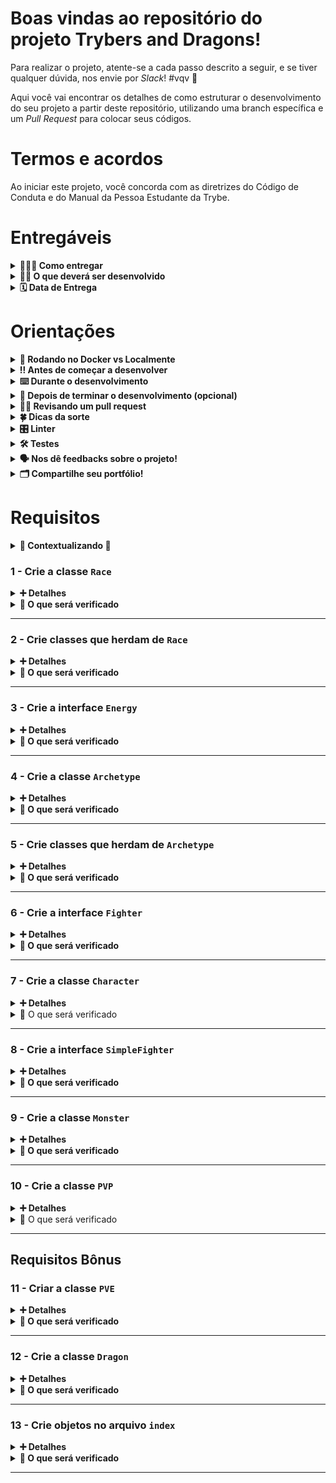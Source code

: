 # Boas vindas ao repositório do projeto Trybers and Dragons!

Para realizar o projeto, atente-se a cada passo descrito a seguir, e se tiver qualquer dúvida, nos envie por _Slack_! #vqv 🚀

Aqui você vai encontrar os detalhes de como estruturar o desenvolvimento do seu projeto a partir deste repositório, utilizando uma branch específica e um _Pull Request_ para colocar seus códigos.

# Termos e acordos

Ao iniciar este projeto, você concorda com as diretrizes do Código de Conduta e do Manual da Pessoa Estudante da Trybe.

# Entregáveis

<details>
  <summary><strong>🤷🏽‍♀️ Como entregar</strong></summary><br />

  Para entregar o seu projeto você deverá criar um *Pull Request* neste repositório.

  Lembre-se que você pode consultar nosso conteúdo sobre [Git & GitHub](https://app.betrybe.com/learn/course/5e938f69-6e32-43b3-9685-c936530fd326/module/fc998c60-386e-46bc-83ca-4269beb17e17/section/fe827a71-3222-4b4d-a66f-ed98e09961af/day/35e03d5e-6341-4a8c-84d1-b4308b2887ef/lesson/573db55d-f451-455d-bdb5-66545668f436) e nosso [Blog - Git & GitHub](https://blog.betrybe.com/tecnologia/git-e-github/) sempre que precisar!
</details>

<details>
  <summary><strong>👨‍💻 O que deverá ser desenvolvido</strong></summary><br />

  Para este projeto, você deverá aplicar os princípios da arquitetura `SOLID` e os princípios de `POO` em uma estrutura de jogos de interpretação de papéis, mais conhecidos como jogos `RPG` (_Role Playing Game_).

  ---

  ⚠️ **Dicas Importantes** ⚠️:

  - Durante a execução dos testes, serão criados arquivos `.js` no repositório do projeto:

    - Ao final da execução de cada teste é rodado um script que apaga todos os arquivos `.js` do repositório (com exceção dos que já vão com o projeto);

    - O script utiliza o binário `find` do linux;

    - ~Em ambiente Windows, o `find` utilizado é o que vem na instalação do git (`C:/Program Files/Git/usr/bin/find.exe`).~

</details>

<details>
  <summary><strong>🗓 Data de Entrega</strong></summary><br />
  
  * Este projeto é individual
  * Serão `2` dias de projeto
  * Data para entrega final do projeto: `29/11/2022 14:00`

</details>

# Orientações

<details>
  <summary><strong>🐋 Rodando no Docker vs Localmente</strong></summary><br />
  
  ## Com Docker

  > Rode o serviço `node` com o comando `docker-compose up -d`.
  - Esse serviço irá inicializar um container chamado `trybers_and_dragons`.
  - A partir daqui você pode rodar o container `trybers_and_dragons` via CLI ou abri-lo no VS Code.

  > Use o comando `docker exec -it trybers_and_dragons bash`.
  - Ele te dará acesso ao terminal interativo do container criado pelo compose, que está rodando em segundo plano.

  > Instale as dependências [**Caso existam**] com `npm install`
  
  ⚠ Atenção ⚠ Caso opte por utilizar o Docker, **TODOS** os comandos disponíveis no `package.json` (npm start, npm test, npm run dev, ...) devem ser executados **DENTRO** do container, ou seja, no terminal que aparece após a execução do comando `docker exec` citado acima. 

  ⚠ Atenção ⚠ O **git** dentro do container não vem configurado com suas credenciais. Ou faça os commits fora do container, ou configure as suas credenciais do git dentro do container.

  ⚠ Atenção ⚠ Não rode o comando npm audit fix! Ele atualiza várias dependências do projeto, e essa atualização gera conflitos com o avaliador.


✨ **Dica:** A extensão `Remote - Containers` (que estará na seção de extensões recomendadas do VS Code) é indicada para que você possa desenvolver sua aplicação no container Docker direto no VS Code, como você faz com seus arquivos locais.

<img src="images/remote-container.png" width="800px" >  

---
  
  ## Sem Docker
  
  > Instale as dependências [**Caso existam**] com `npm install`
  
  ⚠ Atenção ⚠ Não rode o comando npm audit fix! Ele atualiza várias dependências do projeto, e essa atualização gera conflitos com o avaliador.

  ✨ **Dica:** Para rodar o projeto desta forma, obrigatoriamente você deve ter o `node` instalado em seu computador.

  ✨ **Dica:** O avaliador espera que a versão do `node` utilizada seja a 16.

  <br/>
</details>

<details>
  <summary><strong>‼️ Antes de começar a desenvolver</strong></summary><br />

  1. Clone o repositório

  - `git clone git@github.com:tryber/sd-022-a-project-trybers-and-dragons.git`.
  - Entre na pasta do repositório que você acabou de clonar:
    - `cd sd-022-a-project-s-and-dragons`

  2. Instale as dependências

  - `npm install`

  3. Crie uma branch a partir da branch `main`

  - Verifique se você está na branch `main`
    - Exemplo: `git branch`
  - Se não estiver, mude para a branch `main`
    - Exemplo: `git checkout main`
  - Agora crie uma branch à qual você vai submeter os `commits` do seu projeto
    - Você deve criar uma branch no seguinte formato: `nome-de-usuario-nome-do-projeto`
    - Exemplo: `git checkout -b joaozinho-sd-022-a-project-s-and-dragons`

  4. Adicione as mudanças ao _stage_ do Git e faça um `commit`

  - Verifique que as mudanças ainda não estão no _stage_
    - Exemplo: `git status` (deve aparecer listada a pasta _joaozinho_ em vermelho)
  - Adicione o novo arquivo ao _stage_ do Git
      - Exemplo:
        - `git add .` (adicionando todas as mudanças - _que estavam em vermelho_ - ao stage do Git)
        - `git status` (deve aparecer listado o arquivo _joaozinho/README.md_ em verde)
  - Faça o `commit` inicial
      - Exemplo:
        - `git commit -m 'iniciando o projeto x'` (fazendo o primeiro commit)
        - `git status` (deve aparecer uma mensagem tipo _nothing to commit_ )

  5. Adicione a sua branch com o novo `commit` ao repositório remoto

  - Usando o exemplo anterior: `git push -u origin joaozinho-sd-022-a-project-s-and-dragons`

  6. Crie um novo `Pull Request` _(PR)_

  - Vá até a página de _Pull Requests_ do [repositório no GitHub](https://github.com/tryber/sd-022-a-project-s-and-dragons/pulls);
  - Clique no botão verde _"New pull request"_;
  - Clique na caixa de seleção _"Compare"_ e escolha a sua branch **com atenção**;
  - Clique no botão verde _"Create pull request"_;
  - Adicione uma descrição para o _Pull Request_ e clique no botão verde _"Create pull request"_;
  - **Não se preocupe em preencher mais nada por enquanto!**;
  - Volte até a [página de _Pull Requests_ do repositório](https://github.com/tryber/sd-022-a-project-s-and-dragons/pulls) e confira que o seu _Pull Request_ está criado.

</details>

<details>
  <summary><strong>⌨️ Durante o desenvolvimento</strong></summary><br />

  - Faça `commits` das alterações que você fizer no código regularmente

  - Lembre-se de sempre após um (ou alguns) `commits` atualizar o repositório remoto

  - Os comandos que você utilizará com mais frequência são:
    1. `git status` _(para verificar o que está em vermelho - fora do stage - e o que está em verde - no stage)_
    2. `git add` _(para adicionar arquivos ao stage do Git)_
    3. `git commit` _(para criar um commit com os arquivos que estão no stage do Git)_
    4. `git push -u nome-da-branch` _(para enviar o commit para o repositório remoto na primeira vez que fizer o `push` de uma nova branch)_
    5. `git push` _(para enviar o commit para o repositório remoto após o passo anterior)_

</details>

<details>
  <summary><strong>🤝 Depois de terminar o desenvolvimento (opcional)</strong></summary><br />

  Para sinalizar que o seu projeto está pronto para o _"Code Review"_ dos seus colegas, faça o seguinte:

  - Vá até a página **DO SEU** _Pull Request_, adicione a label de _"code-review"_ e marque seus colegas:

    - No menu à direita, clique no _link_ **"Labels"** e escolha a _label_ **code-review**;

    - No menu à direita, clique no _link_ **"Assignees"** e escolha **o seu usuário**;

    - No menu à direita, clique no _link_ **"Reviewers"** e digite `students`, selecione o time `tryber/students-sd-022-a`.

  Caso tenha alguma dúvida, [aqui tem um video explicativo](https://vimeo.com/362189205).

</details>

<details>
  <summary><strong>🕵🏿 Revisando um pull request</strong></summary><br />

  Use o conteúdo sobre [Code Review](https://app.betrybe.com/learn/course/5e938f69-6e32-43b3-9685-c936530fd326/module/f04cdb21-382e-4588-8950-3b1a29afd2dd/section/b3af2f05-08e5-4b4a-9667-6f5f729c351d/lesson/36268865-fc46-40c7-92bf-cbded9af9006) para te ajudar a revisar os _Pull Requests_.

</details>

<details>
  <summary><strong>🍀 Dicas da sorte</strong></summary><br />

  **⚠️ Leia as informações abaixo atentamente e siga à risca o que for pedido. ⚠️**

  **👀 Observações importantes:**

  - O projeto deve ser desenvolvido na ordem dos requisitos (do 1 ao 13);

  - As importações e exportações dos arquivos devem ser feitas exatamente como estão sendo solicitadas e os nomes dos arquivos/diretórios também devem seguir à risca o que é pedido no `README.md`;

  - Sempre que encontrar o símbolo ⚠️ pare e leia com muita atenção o que é pedido;

  - Atente ao vocabulário usado no projeto, ele é super importante para te ajudar na hora de suas pesquisas. Qualquer dúvida procure a pessoa instrutora de sua turma no `Slack` ou nas `mentorias`;

  - Preste atenção às convenções, isso tem ligação direta com as boas práticas de código e de comunicação entre equipes;

  - Ao longo do projeto algumas refatorações serão necessárias para que ele funcione como é esperado;

  - Dentro do diretório `src/Battle` existe um arquivo `Battle.ts` com uma classe abstrata de batalha criada. Os arquivos deste diretório estão comentados e podem ser usados de exemplo para a construção do projeto. Durante a execução do projeto, no **requisito 6 - Crie a interface `Fighter`**, será pedido para você descomentar os arquivos. Só descomente quando chegar lá, senão haverá erro de lint;

  - Preste atenção ao padrão do projeto, onde cada diretório possui um arquivo `index.ts` exportando as informações necessárias, tomando cuidado para não ter problemas na execução dos testes.

</details>

<details>
  <summary><strong>🎛 Linter</strong></summary><br />

  Usaremos o [ESLint](https://eslint.org/) para fazer a análise estática do seu código.

  Este projeto já vem com as dependências relacionadas ao _linter_ configuradas no arquivos `package.json`.

  Para poder rodar os `ESLint` em um projeto, basta executar o comando `npm install` dentro do projeto e depois `npm run lint`. Se a análise do `ESLint` encontrar problemas no seu código, tais problemas serão mostrados no seu terminal. Se não houver problema no seu código, nada será impresso no seu terminal.

  ⚠ PULL REQUESTS COM ISSUES DE LINTER NÃO SERÃO AVALIADAS. ATENTE-SE PARA RESOLVÊ-LAS ANTES DE FINALIZAR O DESENVOLVIMENTO! ⚠

  Você também pode instalar o plugin do `ESLint` no `VSCode`: bastar ir em _extensions_ e baixar o [plugin `ESLint`](https://marketplace.visualstudio.com/items?itemName=dbaeumer.vscode-eslint).
</details>


<details>
  <summary><strong>🛠 Testes</strong></summary><br />

  Para executar os testes localmente, digite no terminal o comando `npm test`.

  ### Dica: desativando testes

  Especialmente no início, quando a maioria dos testes está falhando, a saída após executar os testes é bastante poluída. Você pode desabilitar temporariamente um teste utilizando a função `skip` junto à função `describe`. Como o nome indica, esta função "pula" um teste:

  ```typescript
  describe.skip('...', () => {})
  ```

  Uma estratégia é pular todos os testes no início e ir implementando um teste de cada vez, removendo dele a função `skip`.

  ⚠️ Lembre-se de não entregar o projeto com nenhum teste ignorado. **Testes ignorados serão tratados como testes falhando**. ⚠️

  ⚠️ **Não apague, em hipótese alguma, qualquer teste ou arquivo deste repositório**. ⚠️

</details>

<details>
  <summary><strong>🗣 Nos dê feedbacks sobre o projeto!</strong></summary><br />

Ao finalizar e submeter o projeto, não se esqueça de avaliar sua experiência preenchendo o formulário. 
**Leva menos de 3 minutos!**

[FORMULÁRIO DE AVALIAÇÃO DE PROJETO](https://be-trybe.typeform.com/to/ZTeR4IbH)

⚠️ **O avaliador automático não necessariamente avalia seu projeto na ordem em que os requisitos aparecem no readme. Isso acontece para deixar o processo de avaliação mais rápido. Então, não se assuste se isso acontecer, ok?**

</details>

<details>
  <summary><strong>🗂 Compartilhe seu portfólio!</strong></summary><br />

  Você sabia que o LinkedIn é a principal rede social profissional e compartilhar o seu aprendizado lá é muito importante para quem deseja construir uma carreira de sucesso? Compartilhe esse projeto no seu LinkedIn, marque o perfil da Trybe (@trybe) e mostre para a sua rede toda a sua evolução.

</details>

# Requisitos

<details>
  <summary><strong>🐉 Contextualizando 🐲</strong></summary><br />

  No universo de Trybers and Dragons - T&D, quase todos os seres que andam por essas terras pertencem a uma **raça** definida.

  As diversas raças (como, por exemplo, Élfica, Orc ou Anã) definem as características das personagens dentro do jogo desde a sua criação, como os seus pontos de vida e a sua destreza. No entanto, existem seres bestiais denominados **monstros** que não possuem uma raça específica, mas podem lutar.

  Alguns seres também possuem uma **energia** e, ao treinarem o uso da energia, passam a possuir um **arquétipo**. De modo geral, os arquétipos definem a vocação de uma personagem, suas habilidades e visão de mundo: como encaram as situações, exploram masmorras ou enfrentam monstros. Como exemplos de arquétipos presentes em T&D, podemos citar guerreiro, mago e necromante.

  Boa parte dos seres podem ser considerados lutadores, bastando para isso possuir alguns atributos específicos. Em muitas ocasiões podem acontecer lutas entre personagens diversas, bem como entre personagens e monstros.

  Agora, cabe a você, nobre ~~dev~~, explorar essas terras e cumprir as quests que surgirão ao longo da sua incrível ~~jornada~~ leitura do README.

  **_Now, follow ~~the blind~~ the dungeon master!_**

</details>

### 1 - Crie a classe `Race`

<details>
  <summary><strong>➕ Detalhes </strong></summary>

No universo de Trybers and Dragons - T&D, quase todos os seres racionais têm uma raça e, embora todas as raças de personagens sejam humanoides, cada uma tem as suas particularidades.

A raça influencia desde a aparência geral até fatores como longevidade média, talento em determinadas habilidades ou mesmo a presença de algum sentido mais aguçado nos habitantes desse universo.

Para entender melhor um pouco da incrível diversidade que temos e as características únicas de algumas das raças de T&D, vamos começar nossa jornada com a missão de **criar a classe abstrata `Race`**.

Para que você tenha sucesso nesta *quest*, é importante saber que:

- O arquivo foi criado no diretório `src/Races/` e chamar `Race.ts`;
- A classe `Race` deve ter os atributos privados: `name` e `dexterity`, ambos inicializados em seu **construtor**;
  - O atributo `name` dever ser do tipo `string`;
  - O atributo `dexterity` dever ser do tipo `number`;
  - `name` e `dexterity` devem ser recebidos como parâmetros e inicializados no construtor.
- Os atributos da classe `Race` podem ser lidos, mas não podem ser alterados:
  - `name` deve retornar o tipo `string`;
  - `dexterity` deve retornar o tipo `number`.
- A classe `Race` deve ter um **método estático** chamado `createdRacesInstances`, que retorna um `number`;
  - Esse número corresponde à quantidade de **instâncias criadas a partir das classes estendidas** da classe `Race`;
  - Cada raça terá seu número máximo de instâncias, **que será definido dentro de cada classe especializada**;
  - Na classe `Race`, o método deve lançar um erro com a mensagem `Not implemented`.
- A classe `Race` deve ter um **getter abstrato** chamado `maxLifePoints` que retorna um `number`;
  - Esse número corresponde à quantidade máxima de pontos de vida da raça;
  - Cada raça terá seu número máximo de pontos, **que será definido dentro de cada classe especializada**;
  - Na classe `Race` **deve estar apenas a assinatura do método**.

> Dica: use a convenção de atributos privados para criar os atributos **com** `_` e os getters para expor os atributos **sem** o `_`.
<br>

> ⚠️ **Atenção**:
> - Para que os testes funcionem corretamente, a classe `Race` deve ser exportada de forma padrão (com `export default`);
> - Deve ser criado o arquivo chamado `index.ts` dentro do diretório `src/Races/`;
> - A classe `Race` deve ser importada dentro deste arquivo e exportada também de forma padrão, da mesma forma que no diretório `src/Battle/`.

<br>
</details>

<details close>
  <summary><strong> 🔎 O que será verificado</strong></summary>

  > :dragon_face: Para a classe Race:
  - A classe `Race` existe;
  - A classe `Race` é abstrata;
  - O método `maxLifePoints` da classe `Race` é abstrato;
  - O método `maxLifePoints` ao ser implementado retorna um valor numérico;
  - O atributo `name` da classe `Race` pode ser lido;
  - O atributo `name` da classe `Race` *NÃO* pode ser alterado;
  - O atributo `dexterity` da classe `Race` pode ser lido;
  - O atributo `dexterity` da classe Race *NÃO* pode ser redefinido;
  - O método `createdRacesInstances` deve existir e ser estático;
  - O método `createdRacesInstances` deve lançar um erro com a mensagem "Not implemented".

</details>

---

### 2 - Crie classes que herdam de `Race`

<details>
  <summary><strong>➕ Detalhes </strong></summary>
  
Já foi dito anteriormente que há uma diversidade de raças neste universo e agora chegou a hora de você saber mais a respeito de algumas delas. Nesta segunda *quest*, você irá criar classes para quatro raças que existem no mundo de T&D.

Antes de prosseguir com a missão, é muito importante saber que:

- Os arquivos devem ser criados no diretório `src/Races/`;
- Todas as raças devem estender da classe abstrata `Race`;
- As classes `Dwarf`, `Elf`, `Halfling` e `Orc` devem ser criadas em arquivos com exatamente esses nomes.
- Cada raça deve possuir um número máximo de pontos de vida (`maxLifePoints`), que deve ser inicializado em seu **construtor**:
  - A raça `Dwarf` deve receber `80` pontos de vida;
  - A raça `Elf` deve receber `99` pontos de vida;
  - A raça `Halfling` deve receber `60` pontos de vida;
  - A raça `Orc` deve receber `74` pontos de vida.
- Não se esqueça de implementar o(s) método(s) necessário(s) após estender a classe abstrata `Race`;
- Não se esqueça de fazer a sobrescrita (`override`) do(s) método(s) necessário(s).

<br>

> ⚠️ **Atenção**:
> - Assim como no requisito anterior, cada uma das classes criadas (`Dwarf`, `Elf`, `Halfling` e `Orc`) para este requisito deve ser exportada de forma padrão (com `export default`).
> - As classes (`Dwarf`, `Elf`, `Halfling` e `Orc`) devem ser importadas dentro de `src/Races/index.ts` e exportadas de forma explícita (`export { class1, class2, classN }`).
> - Não se esqueça de implementar o método `createdRacesInstances` nas classes herdeiras;

<br>
</details>

<details close>
  <summary><strong>🔎 O que será verificado</strong></summary>

  > :dragon_face: Para as classe que herdam de Race:
  - A classe `Dwarf` existe;
  - A classe `Dwarf` herda de `Race`;
  - O atributo `name` da classe `Dwarf` pode ser lido;
  - O atributo `dexterity` da classe `Dwarf` pode ser lido;
  - O método `createdRacesInstances` retorna o número correto de instâncias criadas da classe `Dwarf`;
  - O atributo `maxLifePoints` da classe `Dwarf` existe e é igual a 80;
  - A classe `Elf` existe;
  - A classe `Elf` herda de `Race`;
  - O atributo `name` da classe `Elf` pode ser lido;
  - O atributo `dexterity` da classe `Elf` pode ser lido;
  - O método `createdRacesInstances` retorna o número correto de instâncias criadas da classe `Elf`;
  - O atributo `maxLifePoints` da classe `Elf` existe e é igual a 99;
  - A classe `Halfling` existe;
  - A classe `Halfling` herda de `Race`;
  - O atributo `name` da classe `Halfling` pode ser lido;
  - O atributo `dexterity` da classe `Halfling` pode ser lido;
  - O método `createdRacesInstances` retorna o número correto de instâncias criadas da classe `Halfling`;
  - O atributo `maxLifePoints` da classe `Halfling` existe e é igual a 60;
  - A classe `Orc` existe;
  - A classe `Orc` herda de `Race`;
  - O atributo `name` da classe `Orc` pode ser lido;
  - O atributo `dexterity` da classe `Orc` pode ser lido;
  - O método `createdRacesInstances` retorna o número correto de instâncias criadas da classe `Orc`;
  - O atributo `maxLifePoints` da classe `Orc` existe e é igual a 74;

</details>

---

### 3 - Crie a interface `Energy`

<details>
  <summary><strong>➕ Detalhes </strong></summary>
  
Energia é um atributo vital para a maioria dos seres. No contexto de `Trybers and Dragons`, a energia gasta ao se andar, nadar, escalar ou lutar é chamada de *"stamina"* .
Contudo, esse universo também abriga seres capazes de usar magia. Nesses casos, a energia gasta é chamada de *"mana"*.

Sua próxima missão é tornar possível o uso destes dois tipos de energia:  *"stamina"* e *"mana"*. Para isso:

- Crie uma `interface` chamada `Energy`, para isso:
  - Crie o arquivo `Energy.ts` na raiz do diretório `src/`.
  - A interface deverá possuir os atributos:
    - `type_`, do tipo `EnergyType`; ✨✨
      - Esse novo tipo ~~pode~~ deve receber os valores: `'mana'` ou `'stamina'`;
      - O tipo `EnergyType` também deve ser exportado.
    - `amount`, do tipo `number`.

✨ Dica de mestre: ✨
- Para implementar a `interface Energy`, é necessário criar um tipo novo, o `type EnergyType`;

<br>

> ⚠️ **Atenção**:
> - Para que os testes funcionem corretamente, a interface `Energy` deve ser exportada de forma padrão ( com `export default`).
> - `EnergyType` também deve ser exportado, mas este de forma explícita (`export`).

<br>
</details>

<details close>
  <summary><strong>🔎 O que será verificado</strong></summary>

  > :dragon_face: Para a interface Energy:
  - É possível criar uma variável com o tipo `EnergyType` e atribuir a ela o valor `'mana'`;
  - É possível criar uma variável com o tipo `EnergyType` e atribuir a ela o valor `'stamina'`;
  - É possível criar uma variável com o tipo da interface `Energy` e atribuir a ela o valor `{ amount: 10, type_: 'stamina'}`;
  - É possível criar uma variável com o tipo da interface `Energy` e atribuir a ela o valor `{ amount: 45, type_: 'mana'}`;
  - Não é possível criar uma variável com o tipo `EnergyType` e atribuir a ela um valor diferente de `'mana'` ou `'stamina'`;
  - Não é possível criar uma variável com o tipo da interface `Energy` sem atribuir a ela um `amount`;
  - Não é possível criar uma variável com o tipo da interface `Energy` sem atribuir a ela um `type_`.
</details>

---

### 4 - Crie a classe `Archetype`

<details>
  <summary><strong>➕ Detalhes </strong></summary>
  
Dentro do nosso universo, os seres têm talentos especiais e cada um desses talentos tem o seu nome dentro de T&D.
Aqui vamos ter alguns atributos super legais e necessários, que representarão o nome, a potência do seu ataque especial e o custo energético para utilizá-lo. Por isso, sua próxima *quest* será **criar a classe abstrata `Archetype`**.

Para que você tenha sucesso nesta *quest*, é importante saber que:

- O arquivo `Archetype.ts` deve ser criado no diretório `src/Archetypes/`;
- A classe `Archetype` deve ter os atributos privados: `name`, `special`, `cost`, que serão inicializados em seu **construtor**;
  - O atributo `name` dever ser do tipo `string`;
  - O atributo `special` dever ser do tipo `number`;
  - O atributo `cost` dever ser do tipo `number`;
  - `name` deve ser recebido como parâmetro e inicializado no construtor;
  - `special` e `cost` devem ser apenas inicializados no construtor com o valor `0`.
- Os atributos da classe `Archetype` podem ser lidos, mas não podem ser alterados:
  - `name` deve retornar o tipo `string`;
  - `special` deve retornar o tipo `number`;
  - `cost` deve retornar o tipo `number`.
- A classe `Archetype` deve ter um **método estático** chamado `createdArchetypeInstances` que retorna um `number`:
  - Esse número corresponde à quantidade de **instâncias criadas a partir das classes estendidas** da classe abstrata `Archetype`;
  - Cada arquétipo terá seu número máximo de instâncias, **que será definido dentro de suas classes especializadas**;
  - Na classe abstrata `Archetype`, o método deve apenas lançar um erro com a mensagem `Not implemented`.
- A classe `Archetype` deve ter um **getter abstrato** chamado `energyType` que retorna uma `EnergyType`:
  - Esse tipo EnergyType corresponde ao tipo de energia que este arquétipo deve ter. *(`mana` ou `stamina`)*
  - Cada arquétipo terá o seu tipo de energia, **que será definido dentro de suas classes especializadas**;
  - A classe abstrata `Archetype` **deve conter apenas a assinatura do método**.

<br>

> ⚠️ **Atenção**:
> - Para que os testes funcionem corretamente, a classe `Archetype` deve ser exportada de forma padrão ( com `export default`);
> - Um arquivo `index.ts` deve ser criado dentro do diretório `src/Archetypes/`;
> - A classe `Archetype` deve ser importada dentro deste arquivo e exportada também de forma padrão, como feito com `Race`.

<br>
</details>

<details close>
  <summary><strong>🔎 O que será verificado</strong></summary>
  <br>

  > :dragon_face: Para a classe Archetype:
  - A classe `Archetype` existe;
  - A classe `Archetype` é abstrata;
  - O atributo `name` da classe `Archetype` pode ser lido;
  - O atributo `name` da classe `Archetype` não pode ser alterado;
  - O atributo `special` da classe `Archetype` pode ser lido;
  - O atributo `cost` da classe `Archetype` pode ser lido;
  - O tipo do retorno do método `energyType` é `EnergyType`;
</details>

---

### 5 - Crie classes que herdam de `Archetype`

<details>
  <summary><strong>➕ Detalhes </strong></summary>
  
Como você pode imaginar, há diversos arquétipos diferentes no mundo de *Trybers and Dragons*, cada um com as suas peculiaridades e alinhamentos.
Agora, chegou a hora de você conhecer alguns desses arquétipos. E o que poderia ser melhor para isso do que criar classes para eles?
Para isto, atenção às instruções a seguir:

- Os arquivos devem ser criados no diretório `src/Archetypes/`;
- Todos os arquétipos devem estender da classe abstrata `Archetype`.
- No momento, vamos nos ater a quatro arquétipos muito comuns aos seres deste universo: (eles devem estar em quatro arquivos com os mesmos nomes)
  - `Mage` 🧙‍♀️;
  - `Necromancer` ☠️; 
  - `Warrior` ⚔️;
  - `Ranger` 🍃.
- Cada arquétipo possui a habilidade de causar danos em seus inimigos de forma diferente, e essa habilidade deve ser inicializada em seu **construtor**
  - Os arquétipos `Mage`🧙‍♀️ e `Necromancer`☠️ causam dano por meio de magia, através do uso de `mana`;
  - Os arquétipos `Warrior` ⚔️ e `Ranger` 🍃 causam dano por meio de sua força, usando `stamina`.
- Não se esqueça de implementar o(s) método(s) necessário(s) após estender a classe abstrata `Archetype`;
- Não se esqueça de fazer a sobrescrita (`override`) do(s) método(s) necessário(s);

<br>

> ⚠️ **Atenção**:
> - Assim como no requisito anterior, cada uma das classes criadas (`Mage`, `Necromancer`, `Warrior` e `Ranger`) para este requisito deve ser exportada de forma padrão ( com `export default`);
> - Novamente, as classes (`Mage`, `Necromancer`, `Warrior` e `Ranger`) devem ser importadas dentro de `src/Archetypes/index.ts` e exportadas de forma explícita (`export { class1, class2, classN }`).
> - Não se esqueça de implementar o método `createdArchetypeInstances` nas classes herdeiras;

<br>
</details>

<details close>
  <summary><strong>🔎 O que será verificado</strong></summary>

  > :dragon_face: Para as classes que herdam de Archetype:
  - A classe `Mage` existe;
  - A classe `Mage` herda de `Archetype`;
  - O atributo `name` da classe `Mage` pode ser lido;
  - O método `energyType` da Classe `Mage` existe e retorna um `EnergyType`;
  - O método `createdArchetypeInstances` deve retornar o número correto de instâncias criadas da classe `Mage`;
  - A classe `Necromancer` existe;
  - A classe `Necromancer` herda de `Archetype`;
  - O atributo `name` da classe `Necromancer` pode ser lido;
  - O atributo `energyType` da classe `Necromancer` pode ser lido;
  - O método `createdArchetypeInstances` deve retornar o número correto de instâncias criadas da classe `Necromancer`;
  - A classe `Ranger` existe;
  - A classe `Ranger` herda de `Archetype`;
  - O atributo `name` da classe `Ranger` pode ser lido;
  - O atributo `energyType` da classe `Ranger` pode ser lido;
  - O método `createdArchetypeInstances` deve retornar o número correto de instâncias criadas da classe `Ranger`;
  - A classe `Warrior` existe;
  - A classe `Warrior` herda de `Archetype`;
  - O atributo `name` da classe `Warrior` pode ser lido;
  - O atributo `energyType` da classe `Warrior` pode ser lido;
  - O método `createdArchetypeInstances` deve retornar o número correto de instâncias criadas da classe `Warrior`;
</details>

---

### 6 - Crie a interface `Fighter`

<details>
  <summary><strong>➕ Detalhes </strong></summary>
  
Um universo tão rico e cheio de diferentes seres, com diferentes alinhamentos, convicções e personalidades pode não ser um lugar sempre amigável. Por isso, seus habitantes têm que ser capazes de se defender ou de inventar artimanhas para se livrarem de brigas, confusões e armadilhas. Sendo assim, podemos dizer que todos os seres de T&D são, em essência, lutadores.

Para fixar bem esse conceito, preparamos para você a missão especial de criar a interface `Fighter`. Mas não se preocupe! Não deixaremos você dar mais nem um passo sem as informações necessárias para tirar isso de letra! Observe as orientações abaixo:

- Crie uma `interface` chamada `Fighter`;
- O arquivo `Fighter.ts` deve ser criado no diretório `src/Fighter/`;
- A interface deverá possuir os atributos:
  - `lifePoints`, do tipo `number`;
  - `strength`, do tipo `number`;
  - `defense`, do tipo `number`;
  - `energy`, do tipo `Energy`. ✨✨
- A interface deverá possuir os métodos:
  - `attack()`, que recebe um `enemy` do tipo `Fighter` como parâmetro e não possui retorno (`void`);
  - `special()`, que recebe um `enemy` do tipo `Fighter` como parâmetro e não possui retorno (`void`); ✨✨
  - `levelUp()`, que não recebe parâmetro e não possui retorno (`void`);
  - `receiveDamage()`, que recebe um `attackPoints` do tipo `number` como parâmetro e retorne um `number`.

✨ Dica de mestre: ✨
- O atributo `energy` e o método `special()` devem ser opcionais;
  - Pesquise sobre: `Optional Properties` ou `Optional parameters` em interfaces;
- Agora você pode descomentar os trechos de código dos arquivos do diretório `Battle`; (`Battle.ts` e `index.ts`).

<br>

> ⚠️ **Atenção**:
> - Para que os testes funcionem corretamente, a interface `Fighter` deve ser exportada de forma padrão (com `export default`);
> - Um arquivo chamado `index.ts` deve ser criado dentro do diretório `src/Fighter/`;
> - A interface `Fighter` deve ser importada dentro deste arquivo e exportada também de forma padrão, como feito em requisitos anteriores.

<br>
</details>

<details close>
  <summary><strong>🔎 O que será verificado</strong></summary>

  > :dragon_face: Para a interface Fighter:
  - A interface `Fighter` existe;
  - A interface `Fighter` pode ser implementada corretamente;
  - A interface `Fighter` possui o atributo `lifePoints`;
  - A interface `Fighter` possui o atributo `strength`;
  - A interface `Fighter` possui o atributo `defense`;
  - A interface `Fighter` possui o método `attack()`, que recebe um `enemy` do tipo `Fighter`;
  - A interface `Fighter` possui o método `special()`, que recebe um `enemy` do tipo `Fighter`
  - A interface `Fighter` possui o método `receiveDamage()`, que recebe um `attackPoints` do tipo number;
  - O atributo `energy` deverá ser do tipo `Energy`, definido no arquivo `src/Energy.ts`;
  - A interface `Fighter` possui o método `levelUp()`, que não recebe parâmetros nem retorna nada;
</details>

---

### 7 - Crie a classe `Character`

<details>
  <summary><strong>➕ Detalhes </strong></summary>

Maravilha! Agora já temos tanto as nossas raças quanto os nossos arquétipos e interfaces definidos. Mas antes de sair por aí entrando em tavernas e calabouços, temos outra *quest*: **criar uma personagem**!

Cada personagem será composta tanto por uma raça quanto por um arquétipo. Essa classe reunirá um conjunto de características que terão o poder de fazer desse ser o mais único possível. Além disso, personagens devem possuir tudo o que se espera de alguém que luta.

As dicas para completar essa *quest* são: 

- O arquivo deve ser criado na raiz do diretório `src/` e se chamar `Character.ts`;
- A classe deve implementar a interface `Fighter`;
- A classe `Character` deve ter os atributos privados: `race`, `archetype`, `maxLifePoints`, `lifePoints`, `strength`, `defense`, `dexterity` e `energy`, todos inicializados em seu **construtor**;
  - O atributo `race` deve ser do tipo `Race`;
  - O atributo `archetype` deve ser do tipo `Archetype`;
  - O atributo `maxLifePoints` deve ser do tipo `number`;
  - O atributo `lifePoints` deve ser do tipo `number`;
  - O atributo `strength` deve ser do tipo `number`;
  - O atributo `defense` deve ser do tipo `number`;
  - O atributo `dexterity` deve ser do tipo `number`;
  - O atributo `energy` deve ser do tipo `Energy`;
  - O atributo `name` deve ser recebido como parâmetro no construtor e deve ser usado para dar nome à sua personagem.
  - Devem ser inicializados no construtor:
    - `dexterity` com um valor aleatório de no mínimo 1 e no máximo 10 pontos. ✨✨;
    - `race` por padrão com uma instância de `Elf` (A destreza de `Elf` deve ser a mesma definida em `dexterity`);
    - `archetype` por padrão com uma instância de `Mage`;
    - `maxLifePoints` por padrão com metade do `maxLifePoints` da raça instanciada;
    - `lifePoints` por padrão com o mesmo valor de `maxLifePoints` da classe;
    - `strength`, `defense` com valores aleatórios de no mínimo 1 e no máximo 10 pontos; ✨✨
    - `energy` por padrão:
      - `type_` com o mesmo valor do arquétipo instanciado;
      - `amount` com um valor aleatório de no mínimo 1 e no máximo 10 pontos. ✨✨
- Os atributos da classe `Character` podem ser lidos mas não podem ser alterados:
  - `race` deve retornar o tipo `Race`;
  - `archetype` deve retornar o tipo `Archetype`
  - `lifePoints` deve retornar o tipo `number`;
  - `strength` deve retornar o tipo `number`;
  - `defense` deve retornar o tipo `number`;
  - `dexterity` deve retornar o tipo `number`;
  - `energy` deve retornar o tipo `Energy`.
    - ✨ Lembre-se que `energy` é um objeto, portanto se você retornar ele diretamente o javascript permite que as propriedades desse objetos sejam alteradas, mesmo `energy` sendo privado. 
- A classe `Character` também deve implementar os métodos estendidos da `interface Fighter`;
  - **`receiveDamage 😵`** este método recebe por parâmetro um valor (`attackPoints`) e as regras são:
    - Este valor deve ser decrescido de sua defesa (`defense`), assim causando um dano (`damage`);
    - Se o dano calculado for maior que `0`, você perde esse valor em pontos de vida (`lifePoints`). Se o dano calculado (`damage`) for igual ou menor a zero, você deve perder apenas `1` ponto de vida (`lifePoints`);
    - Ao receber o ataque e perder pontos de vida (`lifePoints`), e se sua vida chegar a `0` ou menos, você deve fixá-la com o valor `-1`;
    - Ao final sempre retorne o valor atualizado de seus pontos de vida.
  - **`attack 🪄`** este método recebe por parâmetro uma pessoa inimiga (`enemy`) e as regras são:
    - Toda vez que acontecer um ataque, o inimigo recebido por parâmetro recebe um dano;
    - Este dano deve ser equivalente a força (`strength`) de quem ataca.
  - **`levelUp 🆙`** este método não recebe parâmetro e as regras são:
    - Sempre que este método for chamado os atributos `maxLifePoints`, `strength`, `dexterity` e `defense` terão um incremento de no mínimo 1 e no máximo 10 pontos; ✨✨
    - Assim como os atributos anteriores o montante de energia (`amount` dentro de `energy`) deve ser alterado também, ele deve ficar cheio, valendo exatamente `10`;
    - O atributo `maxLifePoints` do Character **nunca poderá ser maior** que o `maxLifePoints` de sua raça (`race`). Se, ao incrementar o valor de `maxLifePoints` do Character esse valor ficar maior do que o `maxLifePoints` da raça, ele deve receber o valor igual ao do da raça. Exemplo: se o `maxLifePoints`da raça é 100, e o do Character é 95, e ao fazer o levelUp ele ficaria 8 pontos maior, isso daria 103, que é maior do que o da raça, portanto você deveria deixar em 100.
    - Ao final, o atributo `lifePoints` também deve ser atualizado, recebendo o novo valor de `maxLifePoints` (de acordo com as regras anteriores).
  - **`special ⚡`** este método não recebe parâmetro e as regras é você quem decide:
    - Aqui você pode expandir sua mente e realizar a lógica que achar mais interessante para um ataque especial, use tudo que aprendeu no mundo de T&D! :dragon_face:
    - Esta parte do requisito não esta sendo avalida é apenas para você se divertir aprendendo. 💚

✨ Dica de mestre: ✨
- Para gerar valores aleatórios, use a função `getRandomInt` fornecida no arquivo `src/utils.ts`.

<br>

> ⚠️ **Atenção**:
> - Para que os testes funcionem corretamente, a classe `Character` deve ser exportada de forma padrão ( com `export default`).

<br>
</details>

<details close>
  <summary>🔎 O que será verificado</strong></summary>

  > :dragon_face: Para a classe Character:
  - A classe `Character` existe;
  - A classe `Character` implementa a interface `Fighter`;
  - `Character` possui uma `Race`;
  - `Character` possui um `Archetype`;
  - `Character` possui um atributo `lifePoints`, que pode ser lido, mas não pode ser setado;
  - `Character` possui um atributo `strength`, que pode ser lido, mas não pode ser setado;
  - `Character` possui um atributo `defense`, que pode ser lido, mas não pode ser setado;
  - `Character` possui um atributo `energy`, que pode ser lido, mas não pode ser setado nem ter um de seus valores internos alterados;
  - `Character` possui um atributo `dexterity`, que pode ser lido, mas não pode ser setado;
  - `Character` pode subir de nível através do método `levelUp`, e seus atributos (`amount`, `maxLifePoints`, `strength`, `dexterity`, `defense`) terão um incremento;
  - `Character` pode receber danos através do método `receiveDamage`;
  - `Character1` pode atacar `Character2`;
</details>

---

### 8 - Crie a interface `SimpleFighter`

<details>
  <summary><strong>➕ Detalhes </strong></summary>

Uau, o nosso universo de T&D está ficando fabuloso! No entanto, nem todo mundo que luta possui capacidades avançadas, como ter uma defesa ou realizar ataques especiais. Dito isto, vamos para mais uma *quest*: **criar a interface lutador simples**

As dicas para completar essa *quest* são:

- Crie uma `interface` chamada `SimpleFighter`;
- O arquivo `SimpleFighter.ts` deve ser criado no diretório `src/Fighter/`.
- A interface deverá possuir os atributos:
  - `lifePoints`, do tipo `number`;
  - `strength`, do tipo `number`.
- A interface deverá possuir os métodos:
  - `attack()` que recebe um `enemy` do tipo `SimpleFighter` como parâmetro e não possui retorno (`void`);
  - `receiveDamage()` que recebe um `attackPoints` do tipo `number` como parâmetro e retorne um `number`;
- Aqui é um bom momento para treinarmos algumas skills deste bloco e aplicar uma refatoração, além disso você acaba adiantando uma parte do próximo requisito ✨. Utilize a segregação de interfaces, volte e observe nossa `interface Fighter`.

<br>

> ⚠️ **Atenção**:
> - Para que os testes funcionem corretamente, a interface `SimpleFighter` deve ser exportada de forma padrão (com `export default`);
> - A interface `SimpleFighter` deve ser importada dentro de `src/Fighter/index.ts` e deve ser exportada de forma explícita (`export { SimpleFighter }`), como feito em requisitos anteriores.

<br>
</details>

<details close>
  <summary><strong>🔎 O que será verificado</strong></summary>

  > :dragon_face: Para a interface SimpleFighter:
  - A interface `SimpleFighter` existe;
  - A interface `SimpleFighter` possui o atributo `lifePoints`;
  - A interface `SimpleFighter` possui o atributo `strength`;
  - A interface `SimpleFighter` possui o método `attack`, que recebe um `enemy` do tipo `SimpleFighter`;
  - A interface `SimpleFighter` possui o método `receiveDamage`, que recebe um `attackPoints` do tipo `number`;
</details>

---

### 9 - Crie a classe `Monster`

<details>
  <summary><strong>➕ Detalhes </strong></summary>

Se existem seres que implementam a `interface Fighter`, deve existir seres que implementam a `interface SimpleFighter` também, não é ? Estes são os `Monsters`, criaturas bestiais que apenas atacam outros seres. Então, sua próxima *quest* é: **criar a classe Monster**!

O que você deve saber para seguir em frente:

- O arquivo deve ser criado na raiz do diretório `src/` e chamar `Monster.ts`;
- A classe deve implementar a interface `SimpleFighter`;
- A classe `Monster` deve ter os atributos privados `lifePoints` e `strength`, ambos inicializados em seu **construtor**:
  - Os atributos `lifePoints` e `strength` devem ser do tipo `number`;
  - Devem ser inicializados no construtor:
    - `lifePoints` por padrão com o valor de `85`;
    - `strength` por padrão com o valor de `63`.
- Os atributos da classe `Monster` podem ser lidos mas não podem ser alterados:
  - `lifePoints` e `strength` devem retornar o tipo `number`.
- A classe `Monster` também deve implementar os métodos estendidos da `interface SimpleFighter`:
  - **`receiveDamage 😵`** este método recebe por parâmetro um valor (`attackPoints`) e as regras são:
    - Este valor deve ser decrescido de seus pontos de vida (`lifePoints`), assim causando um dano (`damage`);
    - Se o dano for maior que `0`, você perde pontos de vida (`lifePoints`);
    - Ao receber o ataque e perder pontos de vida, sua vida nunca poderá chegar a `0`, se isto acontecer seus `lifePoints` deve valer `-1`;
    - Ao final o método deve retornar o valor atualizado dos pontos de vida.
  - **`attack 🪄`** este método recebe por parâmetro uma pessoa inimiga (`enemy`) e as regras são:
    - Toda vez que acontecer um ataque, o inimigo recebido por parâmetro recebe um dano;
    - Este dano deve ser calculado a partir de `attackPoints` equivalentes à força (`strength`) de quem ataca.

<br>

✨ Dica de mestre: ✨
- Aqui vamos precisar que os métodos de `Fighter` que recebiam um inimigo do tipo `Fighter` agora possam receber um `SimpleFighter`. Assim um `Fighter` pode atacar um `Monster` 😄.

> ⚠️ **Atenção**:
> - Para que os testes funcionem corretamente, a classe `Monster` deve ser exportada de forma padrão ( com `export default`).

<br>
</details>

<details close>
  <summary><strong>🔎 O que será verificado</strong></summary>

  > :dragon_face: Para a classe Monster:
  - A classe `Monster` existe;
  - A classe `Monster` implementa a interface `SimpleFighter`;
  - `Monster` possui um atributo `lifePoints`, que pode ser lido, mas não pode ser setado;
  - `Monster` possui um atributo `strength`, que pode ser lido, mas não pode ser setado;
  - `Monster` pode receber danos através do método `receiveDamage`, fazendo com que seus `lifePoints` diminuam;
  - `Monster` pode atacar um `Character`, e o `Character` receberá dano;
  - `Character` pode atacar um `Monster`, e o `Monster` receberá de dano;
</details>

---

### 10 - Crie a classe `PVP`

<details>
  <summary><strong>➕ Detalhes </strong></summary>

A ideia do mundo de T&D ser completamente pacífico provavelmente já deve ter desaparecido da sua mente depois das suas últimas *quests*. 
Nesse mundo, existem lutas, muitas delas inclusive épicas, denominadas `Battles` (batalhas). Sua representação geral/abstrata já foi fornecida anteriormente, entretanto, existem tipos específicos de batalhas. Uma dessas batalhas chamamos de `PVP`, batalhas entre personagens (ou *player versus player*), que só podem acontecer entre personagens lutadores (`Fighters`). 🧙‍♀️ ⚔️ 🧙‍♂️

Sua *quest* agora é justamente **criar a classe PVP**, então, você que lute ! 🗡️😂
Brincadeira! Estamos aqui para te ajudar e por isso trazemos abaixo algumas dicas preciosas para garantir a sua vitória neste requisito:

- O arquivo deve ser criado no diretório `src/Battle/` e se chamar `PVP.ts`;
- A classe `PVP` deve herdar de `Battle`;
- A classe `Battle` já esta criada, dê uma espiada nela; 🧐
- Na criação de uma instância de `PVP` é esperado que em seu construtor sejam recebidos dois `Characters` lutadores, ambos inicializados lá;
- Não se esqueça de fazer a sobrescrita (`override`) do(s) método(s) necessário(s). ✨✨

✨ Dica de mestre: ✨
- Use um dos _players_ para ser parâmetro do `super` na inicialização e use o método `fight` do super para dar o veredito da batalha, ou seja, se `super.fight()` retornar 1 o _player_ quer foi usado como parâmetro do `super` na inicialização ganhou, e se retornar -1 a vitória foi do _player_ que não foi o parâmetro do `super`; 

- Aqui ~~podemos~~ devemos sobrescrever o método `fight`;
  - No método `fight` sobrescrito, implemente uma lógica de ataque entre personagens lutadores da classe;
  - As personagens `devem batalhar` até uma das duas ser `derrotada`, em outras palavras, a batalha só deverá terminar, quando alguma personagem ter seus pontos de vida (`lifePoints`) igual a `-1`;
- Se necessário, refatore o que já foi feito com as interfaces `Fighter` e `SimpleFighter` para se adequarem melhor à sua nova implementação de batalha;
- Não esqueça de descomentar os trechos de código dos arquivos do diretório `Battle` como citado nas "Dica de mestre" do requisito 6 - Crie a interface `Fighter`.

<br>

> ⚠️ **Atenção**:
> - Para que os testes funcionem corretamente, a classe `PVP` deve ser exportada de forma padrão (com `export default`);
> - Novamente, dentro de `src/Battle/index.ts`, a classe (`PVP`) deve ser importada, porém esta deve ser exportada de forma normal (`export { PVP }`), como feito em requisitos anteriores.

<br>
</details>

<details close>
  <summary>🔎 O que será verificado</strong></summary>

  > :dragon_face: Para a classe PVP:
  - A classe `PVP` existe e pode ser criada uma nova instância, passando dois `Characters` lutadores;
  - A classe `PVP` pode ser utilizada onde a classe `Battle` é esperada e uma personagem que chamou várias vezes o levelUp e possui melhores atributos tem maiores chances de vencer;
  - A classe `PVP` pode receber tanto dois `Characters` quanto duas instâncias de uma implementação diferente de `Fighter`;
</details>

---

## Requisitos Bônus

### 11 - Criar a classe `PVE`

<details>
  <summary><strong>➕ Detalhes </strong></summary>

Nem todas as batalhas são entre personagens lutadoras (`Character`), afinal, há perigos à solta que espreitam ao escurecer, em densas florestas ou em calabouços profundos.

Monstros representam alguns destes perigos, assim, temos as batalhas do tipo `PVE`(*player versus environment*), em que personagens (sempre do tipo `Fighter`) podem lutar contra um ou mais monstros assustadores (`SimpleFighter`). Parece interessante, não é? Tornar isso possível é a sua próxima *quest*! 🧙‍♀️ ⚔️ 👾👹👻

Antes de prosseguir para essa nova batalha, leia atentamente as dicas abaixo !!! Só assim obteremos sucesso e prosperidade:

- O arquivo deve ser criado no diretório `src/Battle/` e se chamar `PVE.ts`;
- Lembre-se a classe `Battle` já esta criada;
- Na criação de uma instância de `PVE.ts` é esperado que em seu construtor seja recebido uma pessoa personagem lutadora (`Character Fighter`) e um *array* com pelo menos um monstro (`Monster`), ambos inicializados no **construtor**;
  - Como estamos falando de uma batalha *player versus environment*, este *array* de monstros também aceita instâncias de pessoas personagens lutadoras sendo elas simples ou não; (`Fighter`, `SimpleFighter`)
- Não se esqueça de fazer a sobrescrita (`override`) do(s) método(s) necessário(s);
  - Como na "Dica de mestre" do requisito anterior (`PVP`), não esqueça de implementar uma lógica de luta para este requisito também;
  - Lembre-se, aqui a luta é de uma personagem contra apenas um oponete ou uma legião deles. Logo, para a batalha ser finalizada, a personagem principal, ou seus oponentes, deverão ter perdido os seus respectivos pontos de vida (`lifePoints`).

<br>

> ⚠️ **Atenção**:
> - Para que os testes funcionem corretamente, a classe `PVE` deve ser exportada de forma padrão (com `export default`);
> - Novamente dentro de `src/Battle/index.ts` a classe (`PVE`) deve ser importada, porém desta vez de forma normal (`export { PVP }`), como feito em requisitos anteriores.

<br>
</details>

<details close>
  <summary><strong>🔎 O que será verificado</strong></summary>

  > :dragon_face: Para a classe PVE:
  - A classe `PVE` existe e se pode ser criada uma nova instância, passando um `Character` e um array com um `Monster`;
  - A classe `PVE` pode ser utilizada onde a classe `Battle` é esperada. Além disso, uma personagem (`Character`) que chamou várias vezes o método `levelUp` e possui melhores atributos tem maiores chances de vencer uma luta contra somente um `Monster`, enquanto uma personagem com atributos menores perde uma luta contra diversos `Monsters`;
  - A classe `PVE` pode receber tanto `Character` e um array com um `Monster` quanto implementações diferentes de `Fighter` e `SimpleFighter` que não são `Character` nem `Monster`;
</details>

---

### 12 - Crie a classe `Dragon`

<details>
  <summary><strong>➕ Detalhes </strong></summary>

Seria muito estranho se esse mundo se chamasse Trybers and Dragons e não existissem `Dragons`, não é mesmo?
Estes seres magníficos são representados como monstros aqui, mas com a característica especial de possuírem elevados valores de pontos de vida.

Nesta *quest*, você deve **criar a classe `Dragon`**, cuidando para garantir que:

- O arquivo deve ser criado na raiz de `src/` e se chamar `Dragon.ts`;
- A classe `Dragon` deve herdar de `Monster`;
- Como citado acima, um Dragão tem elevados valores de pontos de vida, então em seu construtor defina o valor de `_lifePoints` para algo como 999; :dragon_face::dragon_face:

:dragon_face: Dica de mestre: :dragon_face:
- Aqui é interessante voltar no conteúdo do course sobre **Herança e Interfaces** e relembrar um pouco de **Atributos protegidos**;

<br>

> ⚠️ **Atenção**:
> - Para que os testes funcionem corretamente, a classe `Dragon` deve ser exportada de forma padrão ( com `export default`).

<br>
</details>

<details close>
  <summary><strong>🔎 O que será verificado</strong></summary>

  > :dragon_face: Para a classe Dragon:
  - A classe `Dragon` existe;
  - A classe `Dragon` herda de `Monster`;
  - `Dragon` deve ter 999 no valor do atributo `lifePoints`;
</details>

---

### 13 - Crie objetos no arquivo `index`

<details>
  <summary><strong>➕ Detalhes </strong></summary>

Você já modelou todo o mundo de T&D, maravilha!

Agora repare que, por mais que a gente saiba o que são `Monster`, `Character`, `Dragon`, `PVE`, etc, nenhum desses foi visto em ação. Então a sua última *quest* para completar essa aventura é dar vida às suas personagens e criar algumas instâncias das classes criadas anteriormente. 🪄

Algumas dicas se fazem necessárias para completar sua última missão no mundo de T&D. Elas são:

- O arquivo deve ser criado na raiz de `src/` e se chamar `index.ts`;
- ⚠️ Preste bastante atenção nos nomes das variáveis/métodos e nas exportações pedidas deste último requisito; :wink:.
- Crie `3` objetos do tipo `Character`:
  - As variáveis devem-se chamar `player1`, `player2` e `player3`;
  - Execute algumas vezes o método `levelUp` do `player1`;
  - Ao final do arquivo `index.ts` exporte `player1`, `player2` e `player3`.
- Crie `2` objetos do tipo `Monster`:
  - As variáveis devem se chamar `monster1` e `monster2`;
  - `monster1` deve ser um `Monster` e `monster2` deve ser um `Dragon`;
  - Ao final do arquivo `index.ts` exporte `monster1` e `monster2`.
- Crie um objeto do tipo `PVP`:
  - A variável deve se chamar `pvp`;
  - Como parâmetro do construtor passe `player2` e `player3`;
  - Ao final do arquivo `index.ts` exporte `pvp`.
  - **NÃO execute o método `pvp.fight`**;
- Crie um objeto do tipo `PVE`:
  - A variável deve se chamar `pve`;
  - Como parâmetro do construtor passe `player1` e um array contendo `monster1` e `monster2`;
  - Ao final do arquivo `index.ts` exporte `pve`.
  - **NÃO execute o método `pve.fight`**;
- Crie uma função chamada `runBattles`:
  - A função recebe por parâmetro um *array* de batalhas (`battles`) e este *array* é do tipo `Battle`; ✨✨
  - Dentro da função, crie uma repetição percorrendo este array e chame o método `fight`;
  - Ao final do arquivo `index.ts` exporte `runBattles`.

✨ Última dica de mestre: ✨
- Lembre-se `Battle` não pode ser instanciada, pois é uma classe abstrata;

<br>

> ⚠️ **Atenção**:
> - Para que os testes funcionem corretamente, os objetos/métodos criados em `src/index.ts` devem ser exportados como explicado no requisito;

<br>
</details>

<details close>
  <summary><strong>🔎 O que será verificado</strong></summary>

  > :dragon_face: Para a criação de objetos no arquivo index:
  - Existem 3 objetos do tipo `Character` no arquivo `index`, exportados como `player1`, `player2` e `player3` e o método `levelUp` foi chamado algumas vezes em `player1`
  - Existem 2 objetos do tipo `Monster` no arquivo `index`, exportados como `monster1`, `monster2`, sendo que o objeto `monster2` é um `Dragon`;
  - Existe um objeto do tipo `PVP` (com os `Characters` `player2` e `player3`), exportados no arquivo index como `pvp` e nele *NÃO* foi executado o método `pvp.fight`;
  - Existe um objeto do tipo `PVE` (com o `Character` `player1` e com os `Monsters` `monster1` e `monster2`), exportado no arquivo `index` como `pve` e nele *NÃO* foi executado o método `pve.fight`;
  - Existe uma função chamada `runBattles`, que recebe um `array de Battles` e chama em seu interior o método `battle.fight`;
</details>

---
